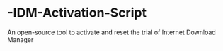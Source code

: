 # -IDM-Activation-Script
An open-source tool to activate and reset the trial of Internet Download Manager
